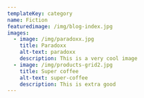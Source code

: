 ```yaml
---
templateKey: category
name: Fiction
featuredimage: /img/blog-index.jpg
images:
  - image: /img/paradoxx.jpg
    title: Paradoxx
    alt-text: paradoxx
    description: This is a very cool image
  - image: /img/products-grid2.jpg
    title: Super coffee
    alt-text: super-coffee
    description: This is extra good
---
```


